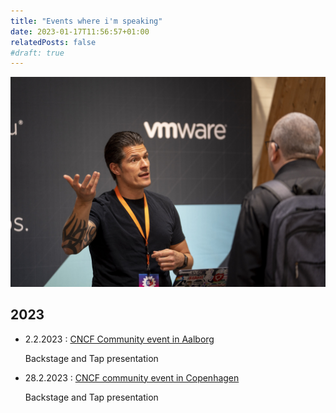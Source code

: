 ```yaml
---
title: "Events where i'm speaking"
date: 2023-01-17T11:56:57+01:00
relatedPosts: false
#draft: true
---
```


![Header](events.jpeg)

## 2023

- 2.2.2023 : [CNCF Community event in Aalborg](https://community.cncf.io/events/details/cncf-aalborg-presents-how-to-pave-paths-for-developers-and-ops-with-backstagetap-cartographer/)

    Backstage and Tap presentation

- 28.2.2023 : [CNCF community event in Copenhagen](https://community.cncf.io/events/details/cncf-copenhagen-presents-secure-and-manage-your-kubernetes-platform-like-a-pro/)

    Backstage and Tap presentation
